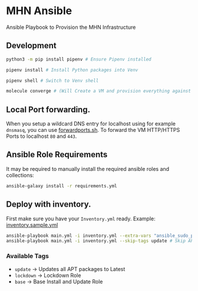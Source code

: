 # MHN Ansible


Ansible Playbook to Provision the MHN Infrastructure

## Development

```bash
python3 -m pip install pipenv # Ensure Pipenv installed

pipenv install # Install Python packages into Venv

pipenv shell # Switch to Venv shell

molecule converge # (Will Create a VM and provision everything against it)
```

## Local Port forwarding.

When you setup a wildcard DNS entry for localhost using for example `dnsmasq`, you can use [forwardports.sh](molecule/default/forwardports.sh).
To forward the VM HTTP/HTTPS Ports to localhost `80` and `443`.

## Ansible Role Requirements

It may be required to manually install the required ansible roles and collections:

```bash
ansible-galaxy install -r requirements.yml
```

## Deploy with inventory.

First make sure you have your `Inventory.yml` ready. Example: [inventory.sample.yml](inventory.sample.yml)

```bash
ansible-playbook main.yml -i inventory.yml --extra-vars "ansible_sudo_pass=UserSudoPassword" # To work pass a Sudo password.
ansible-playbook main.yml -i inventory.yml --skip-tags update # Skip APT Updates
```

### Available Tags

- `update` -> Updates all APT packages to Latest
- `lockdown` -> Lockdown Role
- `base` -> Base Install and Update Role